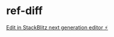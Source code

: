 # ref-diff

[Edit in StackBlitz next generation editor ⚡️](https://stackblitz.com/~/github.com/nedalturas/ref-diff)